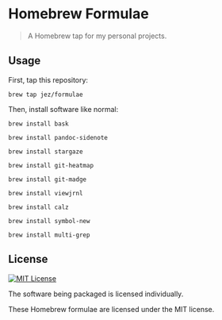 # Homebrew Formulae

> A Homebrew tap for my personal projects.

## Usage

First, tap this repository:

```
brew tap jez/formulae
```

Then, install software like normal:

```
brew install bask

brew install pandoc-sidenote

brew install stargaze

brew install git-heatmap

brew install git-madge

brew install viewjrnl

brew install calz

brew install symbol-new

brew install multi-grep
```

## License

[![MIT License](https://img.shields.io/badge/license-MIT-blue.svg)](https://jez.io/MIT-LICENSE.txt)

The software being packaged is licensed individually.

These Homebrew formulae are licensed under the MIT license.
